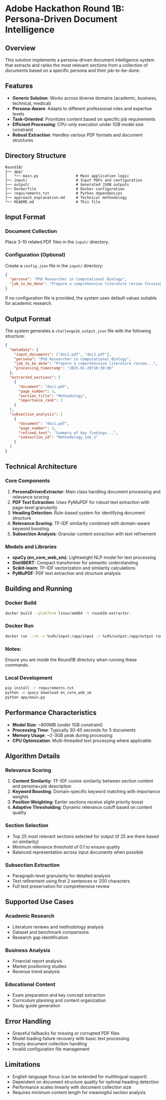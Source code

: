 # Adobe Hackathon Round 1B: Persona-Driven Document Intelligence

## Overview

This solution implements a persona-driven document intelligence system that extracts and ranks the most relevant sections from a collection of documents based on a specific persona and their job-to-be-done.

## Features

- **Generic Solution**: Works across diverse domains (academic, business, technical, medical)
- **Persona-Aware**: Adapts to different professional roles and expertise levels
- **Task-Oriented**: Prioritizes content based on specific job requirements
- **Efficient Processing**: CPU-only execution under 1GB model size constraint
- **Robust Extraction**: Handles various PDF formats and document structures

## Directory Structure

```
Round1B/
├── app/
│   └── main.py                 # Main application logic
├── input/                      # Input PDFs and configuration
├── output/                     # Generated JSON outputs
├── Dockerfile                  # Docker configuration
├── requirements.txt            # Python dependencies
├── approach_explanation.md     # Technical methodology
└── README.md                   # This file
```

## Input Format

### Document Collection
Place 3-10 related PDF files in the `input/` directory.

### Configuration (Optional)
Create a `config.json` file in the `input/` directory:

```json
{
  "persona": "PhD Researcher in Computational Biology",
  "job_to_be_done": "Prepare a comprehensive literature review focusing on methodologies, datasets, and performance benchmarks"
}
```

If no configuration file is provided, the system uses default values suitable for academic research.

## Output Format

The system generates a `challenge1b_output.json` file with the following structure:

```json
{
  "metadata": {
    "input_documents": ["doc1.pdf", "doc2.pdf"],
    "persona": "PhD Researcher in Computational Biology",
    "job_to_be_done": "Prepare a comprehensive literature review...",
    "processing_timestamp": "2025-01-20T10:30:00"
  },
  "extracted_sections": [
    {
      "document": "doc1.pdf",
      "page_number": 3,
      "section_title": "Methodology",
      "importance_rank": 1
    }
  ],
  "subsection_analysis": [
    {
      "document": "doc1.pdf",
      "page_number": 3,
      "refined_text": "Summary of key findings...",
      "subsection_id": "Methodology_sub_1"
    }
  ]
}
```

## Technical Architecture

### Core Components

1. **PersonaDrivenExtractor**: Main class handling document processing and relevance scoring
2. **PDF Text Extraction**: Uses PyMuPDF for robust text extraction with page-level granularity
3. **Heading Detection**: Rule-based system for identifying document structure
4. **Relevance Scoring**: TF-IDF similarity combined with domain-aware keyword boosting
5. **Subsection Analysis**: Granular content extraction with text refinement

### Models and Libraries

- **spaCy (en_core_web_sm)**: Lightweight NLP model for text processing
- **DistilBERT**: Compact transformer for semantic understanding
- **Scikit-learn**: TF-IDF vectorization and similarity calculations
- **PyMuPDF**: PDF text extraction and structure analysis

## Building and Running

### Docker Build
```bash
docker build --platform linux/amd64 -t round1b-extractor.
```

### Docker Run
```bash
docker run --rm -v %cd%/input:/app/input -v %cd%/output:/app/output round1b-extractor
```
### Notes:
Ensure you are inside the Round1B directory when running these commands.

### Local Development
```bash
pip install -r requirements.txt
python -m spacy download en_core_web_sm
python app/main.py
```

## Performance Characteristics

- **Model Size**: ~800MB (under 1GB constraint)
- **Processing Time**: Typically 30-45 seconds for 5 documents
- **Memory Usage**: ~2-3GB peak during processing
- **CPU Optimization**: Multi-threaded text processing where applicable

## Algorithm Details

### Relevance Scoring
1. **Content Similarity**: TF-IDF cosine similarity between section content and persona+job description
2. **Keyword Boosting**: Domain-specific keyword matching with importance weights
3. **Position Weighting**: Earlier sections receive slight priority boost
4. **Adaptive Thresholding**: Dynamic relevance cutoff based on content quality

### Section Selection
- Top 25 most relevant sections selected for output (if 25 are there based on similarity)
- Minimum relevance threshold of 0.1 to ensure quality
- Balanced representation across input documents when possible

### Subsection Extraction
- Paragraph-level granularity for detailed analysis
- Text refinement using first 2 sentences or 200 characters
- Full text preservation for comprehensive review

## Supported Use Cases

### Academic Research
- Literature reviews and methodology analysis
- Dataset and benchmark comparisons
- Research gap identification

### Business Analysis
- Financial report analysis
- Market positioning studies
- Revenue trend analysis

### Educational Content
- Exam preparation and key concept extraction
- Curriculum planning and content organization
- Study guide generation

## Error Handling

- Graceful fallbacks for missing or corrupted PDF files
- Model loading failure recovery with basic text processing
- Empty document collection handling
- Invalid configuration file management

## Limitations

- English language focus (can be extended for multilingual support)
- Dependent on document structure quality for optimal heading detection
- Performance scales linearly with document collection size
- Requires minimum content length for meaningful section analysis

